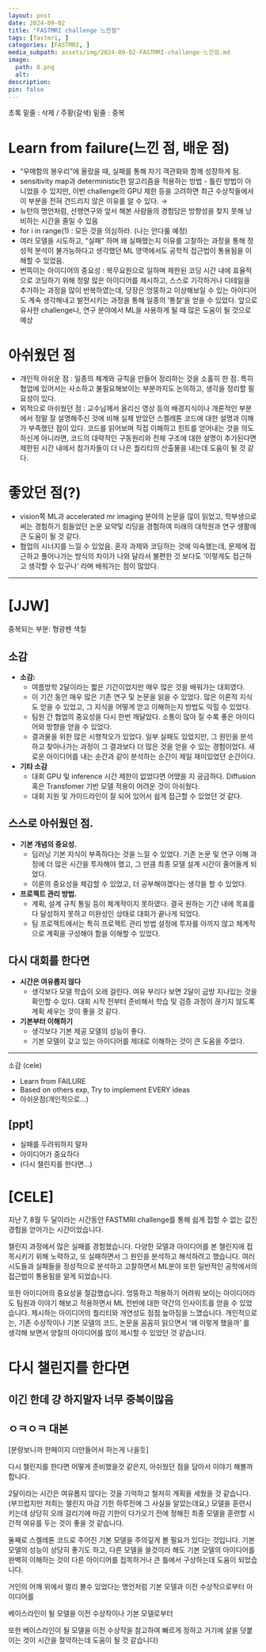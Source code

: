 ```yaml
---
layout: post
date: 2024-09-02
title: "FASTMRI challenge 느낀점"
tags: [fastmri, ]
categories: [FASTMRI, ]
media_subpath: assets/img/2024-09-02-FASTMRI-challenge-느낀점.md
image:
  path: 0.png
  alt:  
description:  
pin: false
---
```



초록 밑줄 : 삭제 / 주황(갈색) 밑줄 : 중복


# Learn from failure(느낀 점, 배운 점)

- “우매함의 봉우리”에 올랐을 때, 실패를 통해 자기 객관화와 함께 성장하게 됨.
- sensitivity map과 deterministic한 알고리즘을 적용하는 방법 - 틀린 방법이 아니었을 수 있지만, 이번 challenge의 GPU 제한 등을 고려하면 최근 수상작들에서 이 부분을 전혀 건드리지 않은 이유를 알 수 있다. →
- 뉴턴의 명언처럼, 선행연구와 앞서 해본 사람들의 경험담은 방향성을 찾지 못해 낭비하는 시간을 줄일 수 있음
- for i in range(1) : 모든 것을 의심하라. (나는 안다룰 예정)
- 여러 모델을 시도하고, “실패” 하며 왜 실패했는지 이유를 고찰하는 과정을 통해 정성적 분석이 불가능하다고 생각했던 ML 영역에서도 공학적 접근법이 통용됨을 이해할 수 있었음.
- 번뜩이는 아이디어의 중요성 : 복무요원으로 일하며 제한된 코딩 시간 내에 효율적으로 코딩하기 위해 정말 많은 아이디어를 제시하고, 스스로 기각하거나 디테일을 추가하는 과정을 많이 반복하였는데, 당장은 엉뚱하고 이상해보일 수 있는 아이디어도 계속 생각해내고 발전시키는 과정을 통해 일종의 ‘통찰’을 얻을 수 있었다. 앞으로 유사한 challenge나, 연구 분야에서 ML을 사용하게 될 때 많은 도움이 될 것으로 예상

# 아쉬웠던 점

- 개인적 아쉬운 점 : 일종의 체계와 규칙을 만들어 정리하는 것을 소홀히 한 점. 특히 협업에 있어서는 사소하고 불필요해보이는 부분까지도 논의하고, 생각을 정리할 필요성이 있다.
- 외적으로 아쉬웠던 점 : 교수님께서 올리신 영상 등의 배경지식이나 개론적인 부분에서 정말 잘 설명해주신 것에 비해 실제 받았던 스켈레톤 코드에 대한 설명과 이해가 부족했던 점이 있다. 코드를 읽어보며 직접 이해하고 힌트를 얻어내는 것을 의도하신게 아니라면, 코드의 대략적인 구동원리와 전체 구조에 대한 설명이 추가된다면 제한된 시간 내에서 참가자들이 더 나은 퀄리티의 산출물을 내는데 도움이 될 것 같다.

# 좋았던 점(?)

- vision쪽 ML과 accelerated mr imaging 분야의 논문을 많이 읽었고, 학부생으로써는 경험하기 힘들었던 논문 요약및 리딩을 경험하여 미래의 대학원과 연구 생활에 큰 도움이 될 것 같다.
- 협업의 시너지를 느낄 수 있었음. 혼자 과제와 코딩하는 것에 익숙했는데, 문제에 접근하고 풀어나가는 방식의 차이가 나와 달라서 불편한 것 보다도 ‘이렇게도 접근하고 생각할 수 있구나’ 라며 배워가는 점이 많았다.

---


# [JJW]


중복되는 부분: 형광펜 색칠


## 소감

- **소감:**
	- 여름방학 2달이라는 짧은 기간이었지만 매우 많은 것을 배워가는 대회였다.
	- 이 기간 동안 매우 많은 기존 연구 및 논문을 읽을 수 있었다. 많은 이론적 지식도 얻을 수 있었고, 그 지식을 어떻게 얻고 이해하는지 방법도 익힐 수 있었다.
	- 팀원 간 협업의 중요성을 다시 한번 깨달았다. 소통이 많아 질 수록 좋은 아이디어와 방향을 얻을 수 있었다.
	- 결과물을 위한 많은 시행착오가 있었다. 일부 실패도 있었지만, 그 원인을 분석하고 찾아나가는 과정이 그 결과보다 더 많은 것을 얻을 수 있는 경험이었다.
	새로운 아이디어를 내는 순간과 같이 분석하는 순간이 제일 재미있었던 순간이다.
- **기타 소감**
	- 대회 GPU 및 inference 시간 제한이 없었다면 어땠을 지 궁금하다. Diffusion 혹은 Transfomer 기반 모델 적용이 어려운 것이 아쉬웠다.
	- 대회 지원 및 가이드라인이 잘 되어 있어서 쉽게 접근할 수 있었던 것 같다.

## 스스로 아쉬웠던 점.

- **기본 개념의 중요성.**
	- 딥러닝 기본 지식이 부족하다는 것을 느낄 수 있었다. 기존 논문 및 연구 이해 과정에 더 많은 시간을 투자해야 했고, 그 만큼 최종 모델 설계 시간이 줄어들게 되었다.
	- 이론의 중요성을 체감할 수 있었고, 더 공부해야겠다는 생각을  할 수 있었다.
- **프로젝트 관리 방법.**
	- 계획, 설계 규칙 통일 등이 체계적이지 못하였다. 결국 원하는 기간 내에 목표를 다 달성하지 못하고 미완성인 상태로 대회가 끝나게 되었다.
	- 팀 프로젝트에서는 특히 프로젝트 관리 방법 설정에 투자를 아끼지 않고 체계적으로 계획을 구성해야 함을 이해할 수 있었다.

## 다시 대회를 한다면

- **시간은 여유롭지 않다**
	- 생각보다 모델 학습이 오래 걸린다. 여유 부리다 보면 2달이 금방 지나있는 것을 확인할 수 있다. 대회 시작 전부터 준비해서 학습 및 검증 과정이 끊기지 않도록 계획 세우는 것이 좋을 것 같다.
- **기본부터 이해하기**
	- 생각보다 기본 제공 모델의 성능이 좋다.
	- 기본 모델이 갖고 있는 아이디어를 제대로 이해하는 것이 큰 도움을 주었다.

---


소감 (cele)

- Learn from FAILURE
- Based on others exp, Try to implement EVERY ideas
- 아쉬운점(개인적으로…)

## [ppt]

- 실패를 두려워하지 말자
- 아이디어가 중요하다
- (다시 챌린지를 한다면…)

# [CELE]


지난 7, 8월 두 달이라는 시간동안 FASTMRI challenge를 통해 쉽게 접할 수 없는 값진 경험을 얻어가는 시간이었습니다.


챌린지 과정에서 많은 실패를 경험했습니다. 다양한 모델과 아이디어를 본 챌린지에 접목시키기 위해 노력하고, 또 실패하면서 그 원인을 분석하고 해석하려고 했습니다. 여러 시도들과 실패들을 정성적으로 분석하고 고찰하면서 ML분야 또한 일반적인 공학에서의 접근법이 통용됨을 알게 되었습니다.


또한 아이디어의 중요성을 절감했습니다. 엉뚱하고 적용하기 어려워 보이는 아이디어라도 팀원과 이야기 해보고 적용하면서 ML 전반에 대한 약간의 인사이트를 얻을 수 있었습니다. 제시하는 아이디어의 퀄리티와 개연성도 점점 높아짐을 느꼈습니다. 개인적으로는, 기존 수상작이나 기본 모델의 코드, 논문을 꼼꼼히 읽으면서 ‘왜 이렇게 했을까’ 를 생각해 보면서 양질의 아이디어를 많이 제시할 수 있었던 것 같습니다.


# 다시 챌린지를 한다면


## 이긴 한데 걍 하지말자 너무 중복이많음 


## ㅇㅋㅇㅋ 대본 


[분량보니까 한페이지 더만들어서 하는게 나을듯]


다시 챌린지를 한다면 어떻게 준비했을것 같은지, 아쉬웠던 점을 담아서 이야기 해볼까 합니다.


2달이라는 시간은 여유롭지 않다는 것을 기억하고 철저히 계획을 세웠을 것 같습니다. (부끄럽지만 저희는 챌린지 마감 기한 하루전에 그 사실을 알았는데요,) 모델을 훈련시키는데 상당히 오래 걸리기에 마감 기한이 다가오기 전에 정해진 최종 모델을 훈련할 시간적 여유를 두는 것이 좋을 것 같습니다.


둘째로 스켈레톤 코드로 주어진 기본 모델을 주의깊게 볼 필요가 있다는 것입니다. 기본 모델의 성능이 상당히 좋기도 하고, 다른 모델을 쓸것이라 해도 기본 모델의 아이디어를 완벽히 이해하는 것이 다른 아이디어를 접목하거나 큰 틀에서 구상하는데 도움이 되었습니다.


거인의 어깨 위에서 멀리 볼수 있었다는 명언처럼 기본 모델과 이전 수상작으로부터 아이디어를 


 베이스라인이 될 모델을 이전 수상작이나 기본 모델로부터 


또한 베이스라인이 될 모델을 이전 수상작을 참고하여 빠르게 정하고 거기에 살을 덧붙이는 것이 시간을 절약하는데 도움이 될 것 같습니다)

